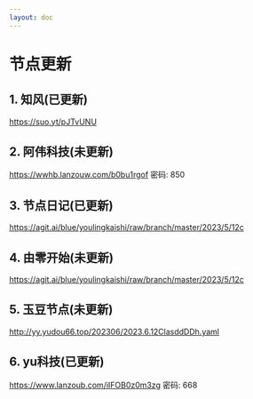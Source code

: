 ```yaml
---
layout: doc
---
```

# 节点更新

## 1. 知风(已更新)

  https://suo.yt/pJTvUNU

## 2. 阿伟科技(未更新)

  https://wwhb.lanzouw.com/b0bu1rgof 密码: 850

## 3. 节点日记(已更新)

  https://agit.ai/blue/youlingkaishi/raw/branch/master/2023/5/12c


## 4. 由零开始(未更新)

  https://agit.ai/blue/youlingkaishi/raw/branch/master/2023/5/12c

## 5. 玉豆节点(未更新)

  http://yy.yudou66.top/202306/2023.6.12ClasddDDh.yaml

## 6. yu科技(已更新)

 https://www.lanzoub.com/iIFOB0z0m3zg 密码: 668